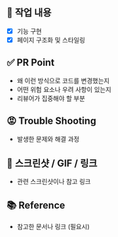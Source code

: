 ## 💜 작업 내용
- [x] 기능 구현
- [x] 페이지 구조화 및 스타일링

## ✅ PR Point
- 왜 이런 방식으로 코드를 변경했는지
- 어떤 위험 요소나 우려 사항이 있는지
- 리뷰어가 집중해야 할 부분

## 😡 Trouble Shooting
- 발생한 문제와 해결 과정

## 👀 스크린샷 / GIF / 링크
- 관련 스크린샷이나 참고 링크

## 📚 Reference
- 참고한 문서나 링크 (필요시)